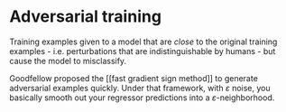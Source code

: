 # Adversarial training

Training examples given to a model that are *close* to the original training examples - i.e. perturbations that are indistinguishable by humans - but cause the model to misclassify.

Goodfellow proposed the [[fast gradient sign method]] to generate adversarial examples quickly. Under that framework, with $\varepsilon$ noise, you basically smooth out your regressor predictions into a $\varepsilon$-neighborhood.